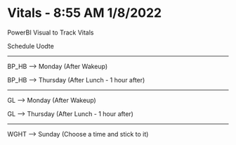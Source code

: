 # Vitals - 8:55 AM 1/8/2022

PowerBI Visual to Track Vitals

Schedule Uodte

-------------------------------------

BP_HB  --> Monday    (After Wakeup)

BP_HB  --> Thursday (After Lunch - 1 hour after)

---------------------------------------

GL     --> Monday  (After Wakeup)

GL     --> Thursday   (After Lunch - 1 hour after)

---------------------------------------

WGHT   --> Sunday    (Choose a time and stick to it)



